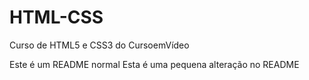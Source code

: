 # HTML-CSS
Curso de HTML5 e CSS3 do CursoemVídeo

Este é um README normal
Esta é uma pequena alteração no README